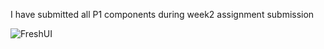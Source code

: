 I have submitted all P1 components during week2 assignment submission

![FreshUI](https://github.com/deekshithmd/FreshUI-Component-Library/tree/dev)